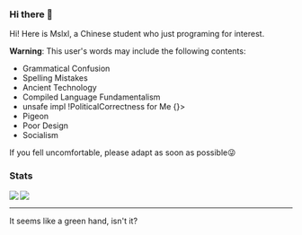 ### Hi there 👋

<!--
**mslxl/mslxl** is a ✨ _special_ ✨ repository because its `README.md` (this file) appears on your GitHub profile.

Here are some ideas to get you started:

- 🔭 I’m currently working on ...
- 🌱 I’m currently learning ...
- 👯 I’m looking to collaborate on ...
- 🤔 I’m looking for help with ...
- 💬 Ask me about ...
- 📫 How to reach me: ...
- 😄 Pronouns: ...
- ⚡ Fun fact: ...
-->
Hi! Here is Mslxl, a Chinese student who just programing for interest.

**Warning**: This user's words may include the following contents:
- Grammatical Confusion
- Spelling Mistakes
- Ancient Technology
- Compiled Language Fundamentalism
- unsafe impl !PoliticalCorrectness for Me {}>
- Pigeon
- Poor Design
- Socialism

If you fell uncomfortable, please adapt as soon as possible😜


### Stats


<img align="left" src="https://github-readme-stats-git-masterrstaa-rickstaa.vercel.app/api/top-langs/?username=mslxl&theme=transparent" />
<div align="left">
<img  src="https://github-readme-stats-git-masterrstaa-rickstaa.vercel.app/api?username=mslxl&count_private=true&show_icons=true&include_orgs=true&theme=transparent" />
  <hr/>
  <p>It seems like a green hand, isn't it?</p>
</div>
